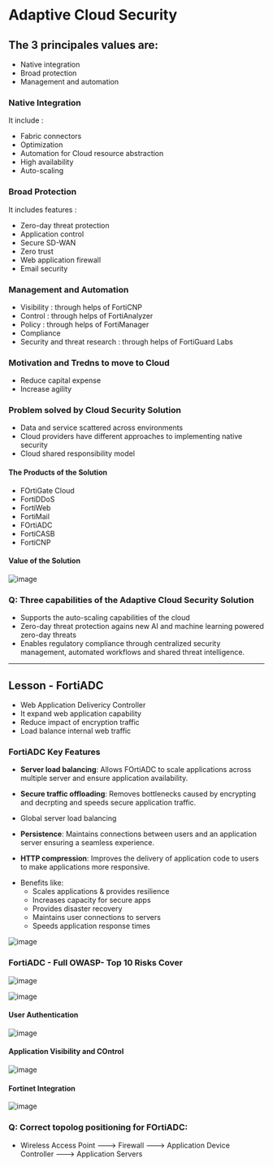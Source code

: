 # Adaptive Cloud Security

## The 3 principales  values are:
- Native integration
- Broad protection
- Management and automation

### Native Integration
It include :
- Fabric connectors
- Optimization
- Automation for Cloud resource abstraction
- High availability
- Auto-scaling

### Broad Protection
It includes features :
- Zero-day threat protection
- Application control
- Secure SD-WAN
- Zero trust
- Web application firewall
- Email security


### Management and Automation
- Visibility : through helps of FortiCNP
- Control : through helps of FortiAnalyzer
- Policy :  through helps of FortiManager
- Compliance
- Security and threat research : through helps of FortiGuard Labs

### Motivation and Tredns to move to Cloud
- Reduce capital expense
- Increase agility

### Problem solved by Cloud Security Solution
- Data and service scattered across environments
- Cloud providers have different approaches to implementing native security
- Cloud shared responsibility model

#### The Products of the Solution
- FOrtiGate Cloud
- FortiDDoS
- FortiWeb
- FortiMail
- FOrtiADC
- FortiCASB
- FortiCNP

#### Value of the Solution

![image](https://user-images.githubusercontent.com/71230412/232733659-7027f74e-df6b-4773-9342-b3ed2b4c0bb2.png)

### Q: Three capabilities of the Adaptive Cloud Security Solution
- Supports the auto-scaling capabilities of the cloud
- Zero-day threat protection agains new AI and machine learning powered zero-day threats
- Enables regulatory compliance through centralized security management, automated workflows and shared threat intelligence.
- - -

## Lesson - FortiADC
- Web Application Delivericy Controller
- It expand web application capability
- Reduce impact of encryption traffic
- Load balance internal web traffic

### FortiADC Key Features

 * **Server load balancing**: Allows FOrtiADC to scale applications across multiple server and ensure application availability.
 
 * **Secure traffic offloading**: Removes bottlenecks caused by encrypting and decrpting and speeds secure application traffic.
 
 * Global server load balancing
 
 * **Persistence**: Maintains connections between users and an application server ensuring a seamless experience.
 
 * **HTTP compression**: Improves the delivery of application code to users to make applications more responsive.
 
- Benefits like:
  * Scales applications & provides resilience
  * Increases capacity for secure apps
  * Provides disaster recovery
  * Maintains user connections to servers
  * Speeds application response times
 
 ![image](https://user-images.githubusercontent.com/71230412/232740018-affcf0b3-d033-4f2b-bdbb-01b36813ea7a.png)

### FortiADC - Full OWASP- Top 10 Risks Cover

![image](https://user-images.githubusercontent.com/71230412/232740271-5cb3a92f-4789-4d85-a142-737c53c201b8.png)

![image](https://user-images.githubusercontent.com/71230412/232740553-c0237264-232f-48da-93a0-8b8d205f8f29.png)

#### User Authentication

![image](https://user-images.githubusercontent.com/71230412/232740860-9cd70e45-cd47-43a9-a20e-e2a373712f8e.png)

#### Application Visibility and COntrol

![image](https://user-images.githubusercontent.com/71230412/232741009-9ee95403-ca97-47be-baea-985bef0e30dd.png)

#### Fortinet Integration

![image](https://user-images.githubusercontent.com/71230412/232741243-4ffdd3fe-73b0-4f4f-a27b-53947a696136.png)


### Q: Correct topolog positioning for FOrtiADC:
- Wireless Access Point ---> Firewall ---> Application Device Controller ---> Application Servers


